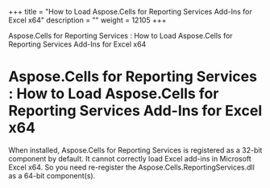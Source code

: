 +++
title = "How to Load Aspose.Cells for Reporting Services Add-Ins for Excel x64" 
description = "" 
weight = 12105 
+++

Aspose.Cells for Reporting Services : How to Load Aspose.Cells for Reporting Services Add-Ins for Excel x64  

# Aspose.Cells for Reporting Services : How to Load Aspose.Cells for Reporting Services Add-Ins for Excel x64


When installed, Aspose.Cells for Reporting Services is registered as a 32-bit component by default. It cannot correctly load Excel add-ins in Microsoft Excel x64. So you need re-register the Aspose.Cells.ReportingServices.dll as a 64-bit component(s).

